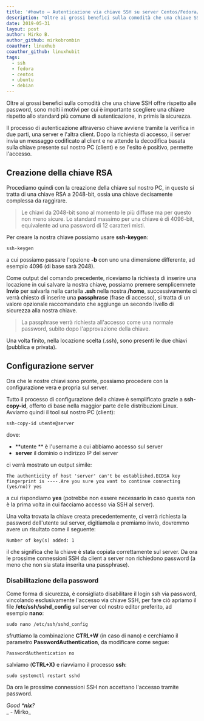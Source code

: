 ```yaml
---
title: '#howto – Autenticazione via chiave SSH su server Centos/Fedora/Debian/Ubuntu e derivate'
description: "Oltre ai grossi benefici sulla comodità che una chiave SSH offre rispetto alle password, sono molti i motivi per cui è im.."
date: 2019-05-31
layout: post
author: Mirko B.
author_github: mirkobrombin
coauthor: linuxhub
coauthor_github: linuxhubit
tags:
  - ssh
  - fedora
  - centos
  - ubuntu
  - debian
---
```

Oltre ai grossi benefici sulla comodità che una chiave SSH offre rispetto alle password, sono molti i motivi per cui è importante scegliere una chiave rispetto allo standard più comune di autenticazione, in primis la sicurezza.

Il processo di autenticazione attraverso chiave avviene tramite la verifica in due parti, una server e l'altra client. Dopo la richiesta di accesso, il server invia un messaggo codificato al client e ne attende la decodifica basata sulla chiave presente sul nostro PC (client) e se l'esito è positivo, permette l'accesso.

## Creazione della chiave RSA

Procediamo quindi con la creazione della chiave sul nostro PC, in questo si tratta di una chiave RSA a 2048-bit, ossia una chiave decisamente complessa da raggirare.

> Le chiavi da 2048-bit sono al momento le più diffuse ma per questo non meno sicure. Lo standard massimo per una chiave è di 4096-bit, equivalente ad una password di 12 caratteri misti.

Per creare la nostra chiave possiamo usare **ssh-keygen**:

    ssh-keygen

a cui possiamo passare l'opzione **-b** con uno una dimensione differente, ad esempio 4096 (di base sarà 2048).

Come output del comando precedente, riceviamo la richiesta di inserire una locazione in cui salvare la nostra chiave, possiamo premere semplicemnete **Invio** per salvarla nella cartella **.ssh** nella nostra **/home**, successivamente ci verrà chiesto di inserire una **passphrase** (frase di accesso), si tratta di un valore opzionale raccomandato che aggiunge un secondo livello di sicurezza alla nostra chiave.

> La passphrase verrà richiesta all'accesso come una normale password, subito dopo l'approvazione della chiave.

Una volta finito, nella locazione scelta (.ssh), sono presenti le due chiavi (pubblica e privata).

## Configurazione server

Ora che le nostre chiavi sono pronte, possiamo procedere con la configurazione vera e propria sul server.

Tutto il processo di configurazione della chiave è semplificato grazie a **ssh-copy-id**, offerto di base nella maggior parte delle distribuzioni Linux. Avviamo quindi il tool sul nostro PC (client):

    ssh-copy-id utente@server

dove:

*   **utente ** è l'username a cui abbiamo accesso sul server
*   **server** il dominio o indirizzo IP del server

ci verrà mostrato un output simile:

    The authenticity of host 'server' can't be established.ECDSA key fingerprint is ----.Are you sure you want to continue connecting (yes/no)? yes

a cui rispondiamo **yes** (potrebbe non essere necessario in caso questa non è la prima volta in cui facciamo accesso via SSH al server).

Una volta trovata la chiave creata precedentemente, ci verrà richiesta la password dell'utente sul server, digitiamola e premiamo invio, dovremmo avere un risultato come il seguente:

    Number of key(s) added: 1

il che significa che la chiave è stata copiata correttamente sul server. Da ora le prossime connessioni SSH da client a server non richiedono password (a meno che non sia stata inserita una passphrase).

### Disabilitazione della password

Come forma di sicurezza, è consigliato disabilitare il login ssh via password, vincolando esclusivamente l'accesso via chiave SSH, per fare ciò apriamo il file **/etc/ssh/sshd_config** sul server col nostro editor preferito, ad esempio **nano**:

    sudo nano /etc/ssh/sshd_config

sfruttiamo la combinazione **CTRL+W** (in caso di nano) e cerchiamo il parametro **PasswordAuthentication**, da modificare come segue:

    PasswordAuthentication no

salviamo (**CTRL+X)** e riavviamo il processo **ssh**:

    sudo systemctl restart sshd

Da ora le prossime connessioni SSH non accettano l'accesso tramite password.

_Good ***nix**?_  
_ - Mirko_